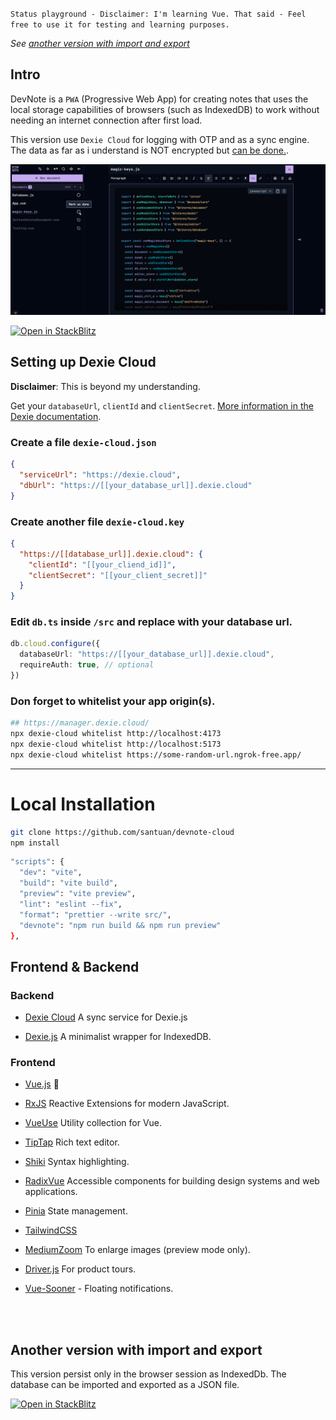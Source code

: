 `Status playground - Disclaimer: I'm learning Vue. That said - Feel free to use it for testing and learning purposes.`

_See [another version with import and export](#another-version-with-import-and-export)_

## Intro

DevNote is a `PWA` (Progressive Web App) for creating notes that uses the local storage capabilities of browsers (such as IndexedDB) to work without needing an internet connection after first load. 

This version use `Dexie Cloud` for logging with OTP and as a sync engine. The data as far as i understand is NOT encrypted but [can be done.](https://dexie.org/cloud/docs/authentication#encrypting-your-offline-data).


![A screen shot of the app](https://github.com/santuan/devnote-cloud/blob/main/public/screen-demo.png)

<a href="https://stackblitz.com/~/github.com/santuan/devnote-cloud">
  <img
    alt="Open in StackBlitz"
    src="https://developer.stackblitz.com/img/open_in_stackblitz.svg"
  />
</a>


## Setting up Dexie Cloud

**Disclaimer**: This is beyond my understanding.

Get your `databaseUrl`, `clientId` and `clientSecret`. [More information in the Dexie documentation](https://dexie.org/cloud/#getting-started).

### Create a file `dexie-cloud.json`

```json
{
  "serviceUrl": "https://dexie.cloud",
  "dbUrl": "https://[[your_database_url]].dexie.cloud"
}
```

### Create another file  ```dexie-cloud.key```

```json
{
  "https://[[database_url]].dexie.cloud": {
    "clientId": "[[your_cliend_id]]",
    "clientSecret": "[[your_client_secret]]"
  }
}
```

### Edit `db.ts` inside `/src` and replace with your database url.

```ts
db.cloud.configure({
  databaseUrl: "https://[[your_database_url]].dexie.cloud",
  requireAuth: true, // optional
})
```

### Don forget to whitelist your app origin(s).

```bash
## https://manager.dexie.cloud/
npx dexie-cloud whitelist http://localhost:4173
npx dexie-cloud whitelist http://localhost:5173
npx dexie-cloud whitelist https://some-random-url.ngrok-free.app/
```


---

# Local Installation

```bash
git clone https://github.com/santuan/devnote-cloud
npm install
```

```bash
"scripts": {
  "dev": "vite",
  "build": "vite build",
  "preview": "vite preview",
  "lint": "eslint --fix",
  "format": "prettier --write src/",
  "devnote": "npm run build && npm run preview" 
},
```

## Frontend & Backend

### **Backend**

*   [Dexie Cloud](\"https://dexie.org/cloud/\") A sync service for Dexie.js

*   [Dexie.js](\"https://dexie.org/\") A minimalist wrapper for IndexedDB.
    

### Frontend

*   [Vue.js](\"https://vuejs.org/guide/introduction.html#what-is-vue\") 💚
    
*   [RxJS](\"https://rxjs.dev/\") Reactive Extensions for modern JavaScript.

*   [VueUse](\"https://vueuse.org/\") Utility collection for Vue.
   
*   [TipTap](\"https://tiptap.dev/product/editor\") Rich text editor.

*   [Shiki](\"https://shiki.style/guide/install\") Syntax highlighting.
    
*   [RadixVue](\"https://www.radix-vue.com/\") Accessible components for building design systems and web applications.
    
*   [Pinia](\"https://pinia.vuejs.org/\") State management.
    
*   [TailwindCSS](\"https://tailwindcss.com/\")
    
*   [MediumZoom](\"https://github.com/francoischalifour/medium-zoom\") To enlarge images (preview mode only).
    
*   [Driver.js](\"https://driverjs.com/docs/installation\") For product tours.
    
*   [Vue-Sooner](\"https://vue-sonner.vercel.app/\") - Floating notifications.
    

<br>
<br>


## Another version with import and export

This version persist only in the browser session as IndexedDb. The database can be imported and exported as a JSON file. 

<a href="hhttps://stackblitz.com/~/github.com/santuan/devnote?startScript=devnote">
  <img
    alt="Open in StackBlitz"
    src="https://developer.stackblitz.com/img/open_in_stackblitz.svg"
  />
</a>